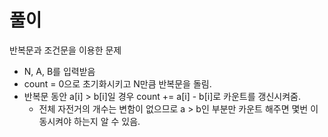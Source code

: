 # 풀이

반복문과 조건문을 이용한 문제

- N, A, B를 입력받음
- count = 0으로 초기화시키고 N만큼 반복문을 돌림.
- 반복문 동안 a[i] > b[i]일 경우 count += a[i] - b[i]로 카운트를 갱신시켜줌.
    - 전체 자전거의 개수는 변함이 없으므로 a > b인 부분만 카운트 해주면 몇번 이동시켜야 하는지 알 수 있음. 